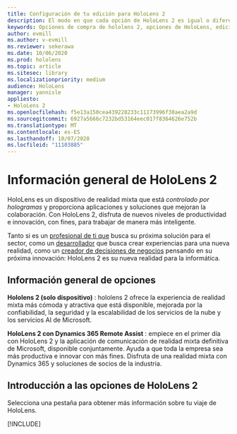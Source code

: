```yaml
---
title: Configuración de tu edición para HoloLens 2
description: El modo en que cada opción de HoloLens 2 es igual o diferente y qué hacer después de obtener una.
keywords: Opciones de compra de hololens 2, opciones de HoloLens, edición para desarrolladores
author: evmill
ms.author: v-evmill
ms.reviewer: sekerawa
ms.date: 10/06/2020
ms.prod: hololens
ms.topic: article
ms.sitesec: library
ms.localizationpriority: medium
audience: HoloLens
manager: yannisle
appliesto:
- HoloLens 2
ms.openlocfilehash: f5e13a150cea439228233c11173996f38aea2a9d
ms.sourcegitcommit: 6927a5666c7232bd53164eec017f8364626e752b
ms.translationtype: MT
ms.contentlocale: es-ES
ms.lasthandoff: 10/07/2020
ms.locfileid: "11103885"
---
```

# Información general de HoloLens 2

HoloLens es un dispositivo de realidad mixta que está *controlado por hologramas* y proporciona aplicaciones y soluciones que mejoran la colaboración. Con HoloLens 2, disfruta de nuevos niveles de productividad e innovación, con fines, para trabajar de manera más inteligente.

Tanto si es un [profesional de ti que](https://www.microsoft.com/hololens/apps) busca su próxima solución para el sector, como un [desarrollador](https://www.microsoft.com/hololens/developers) que busca crear experiencias para una nueva realidad, como un [creador de decisiones de negocios](https://www.microsoft.com/hololens/apps) pensando en su próxima innovación: HoloLens 2 es su nueva realidad para la informática. 

## Información general de opciones

**Hololens 2 (solo dispositivo)** : hololens 2 ofrece la experiencia de realidad mixta más cómoda y atractiva que está disponible, mejorada por la confiabilidad, la seguridad y la escalabilidad de los servicios de la nube y los servicios AI de Microsoft.

**HoloLens 2 con Dynamics 365 Remote Assist** : empiece en el primer día con HoloLens 2 y la aplicación de comunicación de realidad mixta definitiva de Microsoft, disponible conjuntamente. Ayuda a que toda la empresa sea más productiva e innovar con más fines. Disfruta de una realidad mixta con Dynamics 365 y soluciones de socios de la industria.

## Introducción a las opciones de HoloLens 2
Selecciona una pestaña para obtener más información sobre tu viaje de HoloLens. 

[!INCLUDE[](includes/options-overview.md)]

